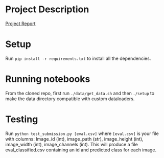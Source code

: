 # Project Description
[Project Report](https://medium.com/@pawelsendyk/generalizable-real-world-classifiers-for-computer-vision-4230d1cb0b82)
# Setup
Run `pip install -r requirements.txt` to install all the dependencies.
# Running notebooks
From the cloned repo, first run `./data/get_data.sh` and then `./setup` to make the data directory compatible with custom dataloaders.
# Testing
Run  `python test_submission.py [eval.csv]` where `[eval.csv]` is your file with columns: Image_id (int), image_path (str), image_height (int), image_width (int), image_channels (int). This will produce a file eval_classified.csv containing an id and predicted class for each image.

